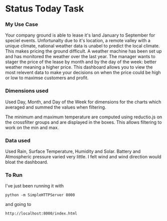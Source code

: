 
# Status Today Task


### My Use Case

Your company ground is able to lease it's land January to September for speciel events. Unfortunalty due to it's location, a remote valley with a unique climate, national weather data is unabel to predict the local climate. This makes pricing the ground difficult.
A weather machine has been set up and has monitored the weather over the last year. The manager wants to stager the price of the lease by month and by the day of the week: better weather meaning a higher price.
This dashboard allows you to view the most relevent data to make your decisions on when the price could be high or low to maximse customers and profit.


### Dimensions used

Used Day, Month, and Day of the Week for dimensions for the charts which averaged and summed the values when filtering.

The minimum and maximum temperature are computed using reductio.js on the crossfilter groups and are displayed in the boxes. This allows filtering to work on the min and max. 

### Data used

Used Rain, Surface Temperature, Humidity and Solar. Battery and Atmospheric pressure varied very little. I felt wind and wind direction would bloat the dashboard.

### To Run

I've just been running it with

    python -m SimpleHTTPServer 8000

and going to

    http://localhost:8000/index.html




